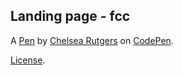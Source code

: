 Landing page - fcc
------------------


A [Pen](https://codepen.io/aeslehc/pen/ZEOwWoE) by [Chelsea Rutgers](https://codepen.io/aeslehc) on [CodePen](https://codepen.io).

[License](https://codepen.io/license/pen/ZEOwWoE).
